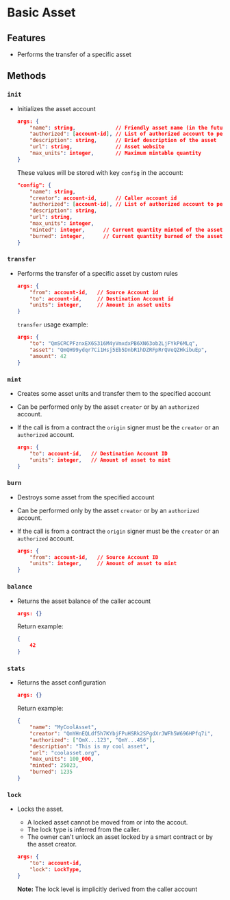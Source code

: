 Basic Asset
===

## Features

-   Performs the transfer of a specific asset

## Methods

### `init`

-   Initializes the asset account

    ```json
    args: {
        "name": string,             // Friendly asset name (in the future could be the asset alias)
        "authorized": [account-id], // List of authorized account to perform mint and burn methods
        "description": string,      // Brief description of the asset
        "url": string,              // Asset website
        "max_units": integer,       // Maximum mintable quantity
    }
    ```
    These values will be stored with key `config` in the account:

    ```json
    "config": {
        "name": string,
        "creator": account-id,      // Caller account id
        "authorized": [account-id], // List of authorized account to perform mint and burn methods
        "description": string,
        "url": string,
        "max_units": integer,
        "minted": integer,      // Current quantity minted of the asset
        "burned": integer,      // Current quantity burned of the asset
    }
    ```

### `transfer`

-   Performs the transfer of a specific asset by custom rules

    ```json
    args: {
        "from": account-id,   // Source Account id
        "to": account-id,     // Destination Account id
        "units": integer,     // Amount in asset units
    }
    ```

    `transfer` usage example:

    ```json
    args: {
        "to": "QmSCRCPFznxEX6S316M4yVmxdxPB6XN63ob2LjFYkP6MLq",
        "asset": "QmQH99ydqr7Ci1Hsj5Eb5DnbR1hDZRFpRrQVeQZHkibuEp",
        "amount": 42
    }
    ```

### `mint`

- Creates some asset units and transfer them to the specified account
- Can be performed only by the asset `creator` or by an `authorized` account.
- If the call is from a contract the `origin` signer must be the `creator`
  or an `authorized` account.

    ```json
    args: {
        "to": account-id,   // Destination Account ID
        "units": integer,   // Amount of asset to mint
    }
    ```

### `burn`

- Destroys some asset from the specified account
- Can be performed only by the asset `creator` or by an `authorized` account.
- If the call is from a contract the `origin` signer must be the `creator`
  or an `authorized` account.

    ```json
    args: {
        "from": account-id,   // Source Account ID
        "units": integer,     // Amount of asset to mint
    }
    ```

### `balance`

-   Returns the asset balance of the caller account

    ```json
    args: {}
    ```

    Return example:

    ```json
    {
        42
    }
    ```

### `stats`

-   Returns the asset configuration

    ```json
    args: {}
    ```

    Return example:

    ```json
    {
        "name": "MyCoolAsset",
        "creator": "QmYHnEQLdf5h7KYbjFPuHSRk2SPgdXrJWFh5W696HPfq7i",
        "authorized": ["QmX...123", "QmY...456"], 
        "description": "This is my cool asset",
        "url": "coolasset.org",
        "max_units": 100_000,
        "minted": 25023,
        "burned": 1235
    }
    ```

### `lock`

-   Locks the asset.

    -   A locked asset cannot be moved from or into the accout.
    -   The lock type is inferred from the caller.
    -   The owner can't unlock an asset locked by a smart contract or by the asset creator.

    ```json
    args: {
        "to": account-id,
        "lock": LockType,
    }
    ```

    **Note:** The lock level is implicitly derived from the caller account

